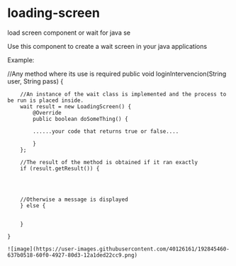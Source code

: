 # loading-screen
load screen component or wait for java se

Use this component to create a wait screen in your java applications


Example:

//Any method where its use is required
    public void loginIntervencion(String user, String pass) {

        //An instance of the wait class is implemented and the process to be run is placed inside.
        wait result = new LoadingScreen() {
            @Override
            public boolean doSomeThing() {
            
            ......your code that returns true or false....
            
            }
        };

        //The result of the method is obtained if it ran exactly
        if (result.getResult()) {

            
            
           
        //Otherwise a message is displayed
        } else {
    
    
        }

    }
    
    ![image](https://user-images.githubusercontent.com/40126161/192845460-637b0518-60f0-4927-80d3-12a1ded22cc9.png)

    
    
    
    
